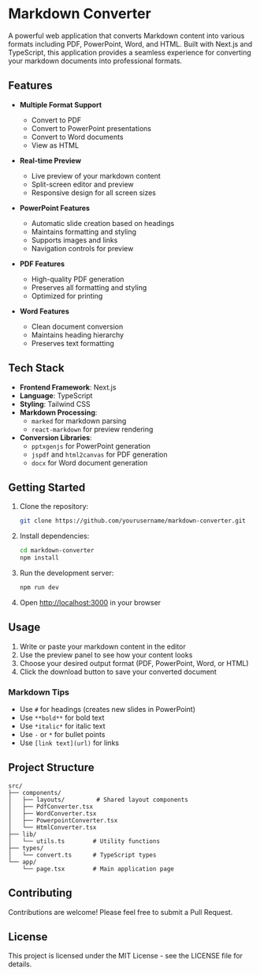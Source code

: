 # Markdown Converter

A powerful web application that converts Markdown content into various formats including PDF, PowerPoint, Word, and HTML. Built with Next.js and TypeScript, this application provides a seamless experience for converting your markdown documents into professional formats.

## Features

- **Multiple Format Support**

  - Convert to PDF
  - Convert to PowerPoint presentations
  - Convert to Word documents
  - View as HTML

- **Real-time Preview**

  - Live preview of your markdown content
  - Split-screen editor and preview
  - Responsive design for all screen sizes

- **PowerPoint Features**

  - Automatic slide creation based on headings
  - Maintains formatting and styling
  - Supports images and links
  - Navigation controls for preview

- **PDF Features**

  - High-quality PDF generation
  - Preserves all formatting and styling
  - Optimized for printing

- **Word Features**
  - Clean document conversion
  - Maintains heading hierarchy
  - Preserves text formatting

## Tech Stack

- **Frontend Framework**: Next.js
- **Language**: TypeScript
- **Styling**: Tailwind CSS
- **Markdown Processing**:
  - `marked` for markdown parsing
  - `react-markdown` for preview rendering
- **Conversion Libraries**:
  - `pptxgenjs` for PowerPoint generation
  - `jspdf` and `html2canvas` for PDF generation
  - `docx` for Word document generation

## Getting Started

1. Clone the repository:

   ```bash
   git clone https://github.com/yourusername/markdown-converter.git
   ```

2. Install dependencies:

   ```bash
   cd markdown-converter
   npm install
   ```

3. Run the development server:

   ```bash
   npm run dev
   ```

4. Open [http://localhost:3000](http://localhost:3000) in your browser

## Usage

1. Write or paste your markdown content in the editor
2. Use the preview panel to see how your content looks
3. Choose your desired output format (PDF, PowerPoint, Word, or HTML)
4. Click the download button to save your converted document

### Markdown Tips

- Use `#` for headings (creates new slides in PowerPoint)
- Use `**bold**` for bold text
- Use `*italic*` for italic text
- Use `-` or `*` for bullet points
- Use `[link text](url)` for links

## Project Structure

```
src/
├── components/
│   ├── layouts/         # Shared layout components
│   ├── PdfConverter.tsx
│   ├── WordConverter.tsx
│   ├── PowerpointConverter.tsx
│   └── HtmlConverter.tsx
├── lib/
│   └── utils.ts        # Utility functions
├── types/
│   └── convert.ts      # TypeScript types
└── app/
    └── page.tsx        # Main application page
```

## Contributing

Contributions are welcome! Please feel free to submit a Pull Request.

## License

This project is licensed under the MIT License - see the LICENSE file for details.
